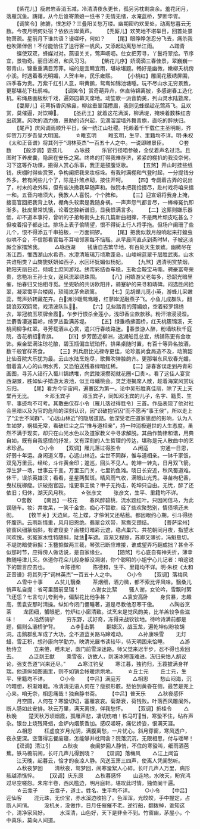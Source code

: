 <!-- { "loadSidebar": true } -->
　　【紫花儿】瘦岩岩香消玉减，冷清清夜永更长，孤另另枕剩衾余。羞花闭月，落雁沉鱼。踌躇，从今后谁寄萧娘一纸书？无情无绪，水淹蓝桥，梦断华胥。
　　【调笑令】肺腑，恨怎舒？三叠阳关愁万缕。幽期密约欢爱处，动离愁暮云无数。今夜月明何处宿？依依古岸黄芦。
　　【秃厮儿】欢笑地不堪举目，回首处景物萧疏。星前月下谁共语？谩嗟吁，何如？
　　【尾】眼睁睁怎忍分飞去，痛杀我也吹箫伴侣！不付能恰住了送行客一帆风，又添起助离愁半江雨。
　　△踏青
　　蝶使双双，蜂媒对对。燕语关关，莺声呖呖。仕女把芳寻，丫鬟将翠拾。节序宜，景物奇。丽日迟迟，和风习习。
　　【紫花儿序】娇滴滴三春佳景，翠巍巍一带青山，锦重重满目芳菲。端的是宜睛宜雨，堪咏堪题。畅好是幽微，嫩柳夭桃傍小溪。时遇着春光明媚，人贺丰年，民乐雍熙。
　　【小桃红】雕阑花簇绣屏围，四季春为贵。万紫千红引人意，啭黄鹂，鸳鸯如锦池塘睡。玩不尽山水无穷景致，更那堪花下杜鹃啼。
　　【调笑令】赏奇葩异卉，休直待锦离披，多感谢春工造化机。彩绳悬画板秋千戏，遍郊园幕天席地。动笙歌一派音韵美，列山灵水陆筵席。
　　【耍厮儿】花萼拆香风拂鼻，柳丝垂翠蔼攒眉，我则见蜂蝶趁花莺燕飞。且欢赏，莫催逼，对饮樽。
　　【圣药王】就着这花满溪，柳满堤，掩映着数株红杏出疏篱。风吹的酒力微，景助的诗兴起，见滴溜溜墙外舞青旗，直吃的醉扶归。
　　【尾声】庆风调雨顺升平日，保一统江山社稷。托赖着千千载仁主圣明朝，齐仰贺万万岁吾皇大明国。
　　☆睢玄明
　　睢玄明，生平、里籍均不详。明·朱权《太和正音谱》将其列于“词林英杰”一百五十人之中。一说即睢景臣。
　　○套数
　　【般涉调】耍孩儿
　　△咏鼓
　　乐官行径咱参破，全仗着声名过活。且图时下养皮囊，隐居在安乐之窝。咚咚的打得我难存济，紧紧的棚扒的我没奈何。习下这等乔功课，搬得人赏心乐事，我正是鼓腹讴歌。
　　【五煞】开山时挂些纸钱，庆棚时得些赏贺，争构阑把我来妆标垛。有我时满棚和气登时起，一分提钱分外多。若有闲些儿个了，除是扑煞点砌，按住开呵。
　　【四】专觑着古弄的说出了，村末的收外科，但有些决撒我早随声和。做院本把我拾掇尽，赴村戏将咱来擂一和。五音内咱须大，我教人人喜悦，个个脾和。
　　【三】迎宣诏将我身上掩，接高官回把我背上驮，棚角头软索是我随身祸。一声声怨气都言尽，一棒棒冤仇即渐多。肚皮里常饥饿，论着您腔新谱旧，显我恨满言多。
　　【二】这厮则嫌乐器低，却不道本事捋，曾听的子弟每街头上有几篇新曲相撺，不是两片顽皮吃甚么？但唆着招子都走过。排场上表子偷睛望，恨不得街上行人将手拖。但场户阑珊了些儿个，恨不得添五千串拍板，一万面铜锣。
　　【尾】把我似救月般响起来打蝗虫似哄不合，不信那看官每不耳喧邻家每不恼聒。从早晨间直点到斋时М，子被这淡厮全家擂煞我。
　　△咏西湖
　　钱唐自古繁华地，有百处天生景致。幽微尽在浙江西，惟西湖山水希奇。水澄清玻璃万顷欺蓬岛，山峻峭蓝翠千层胜武夷。山水共谁相类？山旖旎妖妍如西子，水回环妩媚似杨妃。
　　【九煞】遇清明赏禁烟，艳阳天丽日迟，倾城士庶同游戏。绣帘彩结香车稳，玉勒金鞍宝马嘶。骋豪富夸荣贵，恣艳冶王孙士女，逞风流翠绕珠围。
　　【八】闲嬉游父老每多，恐韶光暗里催，怕春归又怕相寻觅。坐兜轿的共访欧阳井，骑蹇驴的来寻和靖碑。闷选胜闲拾翠，凝翠霭亭台楼阁，琐晴岚茅舍疏篱。
　　【七】见胡蝶儿觅小英，游蜂儿采嫩蕊，莺声娇转藏花卉。白洲沙暖鸳鸯睡，红蓼岸泥融燕子飞。小鱼儿成群队，翻碧浪双双鸥鹭，戏清波队队。
　　【六】见些踏青的薄媚娘，空着轻罗锦绣衣，翠冠梳玉项牌金霞。乍步行恨杀金莲小，浅印香尘款款移。粉汗溶浸浸湿。兰麝香凄迷葛岭，绮罗丛盈满苏堤。
　　【五】绿垂杨拂画桥，红夭桃簇锦溪，夭桃间柳争红翠。寻芳载酒从心赏，遣兴行春岐路迷。春景游人醉，粉墙映秋千庭院，杏花梢招青旗。
　　【四】步芳茵近柳洲，选湖船觅总宜，绣铺陈更有金妆饰。紫金罂满注琼花酿，碧玉瓶偏宜琥珀杯。排果桌随时置，有百十等异名按酒，数千般官样茶食。
　　【三】列兵厨比光禄寺更佳，论珍羞尚食局造不及，动箫韶比仙音院大乐犹为最。云山水陆烹炮尽，歌舞吹弹腔韵齐。更那堪东风软春光媚，借着喜人心的山明水秀，又恐怕送残春绿暗红稀。
　　【二】游春客误走到丹青彩画图，寻芳人错行入蜀川锦绣堆，向武陵溪攒砌就花圈<囗贵>。看了这佳人宴赏西湖景，胜如仙子嬉游太液池，似王母蟠桃会。灵芝港揭席人散，趁着海棠风赏玩忘归。
　　【尾】看方今宇宙间，遍寰区为第一。论中吴形胜真佳丽，除了天上天堂再无比。
　　☆邓玉宾子
　　邓玉宾子，同知邓玉宾的儿子，名字、籍贯、生平、事迹均不可考。其散曲仅存小令〔雁儿落过得胜令〕三首。作品表现了他对社会黑暗以及为官的危险的深刻认识，因“识破抱官囚”而不愿再“事王侯”，所以走上了“尘世不同群”、“心远山林近”的隐居道路。他深受老庄道家思想的影响，认为人生如梦，祸福无常，看破红尘之后“惟与道相亲”，持一种消极避世的人生态度。虽然不满于现实，却只在山光水色以及道家教义中寻求解脱。其曲作韵律和谐，用典自如，既有自我感情的抒发，又有深刻的人生哲理的传达，堪称是元人散曲中的艺术珍品。
　　○小令
　　【双调】雁儿落过得胜令
　　△闲适
　　穷通一日恩，好弱十年运。身闲道义尊，心远山林近。尘世不同群，惟与道相亲。一钵千家饭，双凫万里云。经纶，斗许黄金印；逡巡，回头不见人。乾坤一转丸，日月双飞箭。浮生梦一场，世事云千变。万里玉门关，七里钓鱼滩。晓日长安近，秋风蜀道难。休干，误杀英雄汉；看看，星星两鬓斑。晴风雨气收，满眼山光秀。寻苗枸杞香，曳杖桄榔瘦。识破抱官囚，谁更事王侯？甲子无拘击，乾坤只自由。无忧，醉了还依旧；归休，湖天风月秋。
　　☆张彦文
　　张彦文，生平、里籍均不详。
　　○套数
　　【南吕】一枝花
　　春风醉碧桃，流水题红叶。只因闲信马，为此误随车。妆氵井妆呆，一笑千金舍。痴心不暂歇，经了些欢聚愁别，情债填还未彻。
　　【牧羊关】天边凤，花上蝶，才伶俐又还粘惹。都因眼约心期，引斗得肠怀腹热。云雨新情重，风月旧恩绝。翡翠合欢带，鸳鸯交颈结。
　　【菩萨梁州】锁窗风细篆烟斜，有谁窥妾？画楼灯暗彩云遮，稳点巢穴。共花朝同月夜，指望水同欢悦。劣冤家水性特随斜，陡恁车遮。双渐又程赊，苏卿又薄劣，冯魁恳切。不堤防暗使锹掘：玉簪掂做两三截，琴弦已断应难接，谁成望弄巧翻成拙？甚全不似那时节，应得傍人做话说，是自家缘业。
　　【随煞】亏心底自有神夭折，薄幸教随唾津儿灭。休道你花朵儿般身躯没凋谢，你个聪明的小姐宁心儿记者：咱这说下的盟言应去也。
　　☆陈德和
　　陈德和，生平、里籍均不详。明·朱权《太和正音谱》将其列于“词林英杰”一百五十人之中。
　　○小令
　　【双调】落梅风
　　△雪中十事
　　△贫儿翳桑
　　茶烟细，酒力微，都不索比评风味。翳桑儿悄声私自提：省可里腊前呈瑞！
　　△谢女比絮
　　骚人谢，女论吟，雪飘时絮飞还恁？七言句儿夸到今，偏梨花比他争甚？
　　△袁安高卧
　　身贫暴，志趣高，羡袁安那时清操。纵如今闭门僵睡著，道是尽教他忍寒干傲。
　　△陶谷烹茶
　　龙团细，蟹眼肥，竹炉红小窗清致。试烹来是觉风韵美，比羊羔较争些滋味！
　　△浩然骑驴
　　穷东野，忒好奇，冻得来战钦钦地。待吟诗满前都是题，偏则么灞桥驴背。
　　△李击鹅
　　翻银汉，战玉龙，遍乾坤似粉妆胡洞。击鹅群乱军成了大功，全不道蓝关路马蹄难动。
　　△孙康映雪
　　无灯蜡，雪正积，想孙康向学勤力。映清光展书读较毕，待天明困来恰睡。
　　△游杨侍立
　　立来倦，睡未足，觑门前雪深迷路。师父觉来迟半步，忍不得也索回去。
　　△泛剡王猷
　　乘雪夜，访故人，剡溪冰短篷难进。冻归来怕人胡议论，强支吾道“兴来还尽。”
　　△寒江钓叟
　　寒江暮，独钓归，玉蓑披满身祥瑞。他道纵如图画里，则不如销金帐暖烘烘地。
　　☆丘士元
　　丘士元，生平、里籍均不详。
　　○小令
　　【中吕】满庭芳
　　△相思
　　愁山闷海，沉吟暗想，积渐难睚。冷清清无语人何在？瘦损形骸。愁怕到黄昏在侧，最苦是兜上心来。咱无奈，相思痛哉！独自静书斋。
　　【中吕】普天乐
　　△秋夜感怀
　　月空圆，人何在？寒蛩切切，塞雁哀哀。菊渐衰，荷钱败。叶落西风雕阑外，断人肠如此安排。秋云万里，满天离恨，伴我愁怀。
　　【双调】折桂令
　　△秋晚
　　楚天秋万顷烟霞，孤雁声悲，凄切伤咱！铁马叮当，寒蛩不住，砧杵声杂。银台上烧残降蜡，金炉内烟篆香加。感叹嗟呀，痛忆娇姿，恨满天涯。
　　△相思
　　枉虚度岁月光阴，满腹离愁，一片忧心。斜月穿窗，寒风透户，夜永更深。空落得忘餐废寝，怎能够并枕同衾？院落沉沉，无限相思，付与瑶琴！
　　【双调】清江引
　　△秋夜
　　夜阑梦回人静悄，不住的寒蛩叫，细雨洒芭蕉。铁马檐前闹，长吁几声儿得到晓？
　　【双调】落梅风
　　△江上闻笛
　　江天晚，起暮云，恰才的夜凉人静。风送玉箫三四声，使离人凭阑愁听。
　　△秋夜梦回
　　清秋夜，鸳梦回，闹寒蛩絮人心碎。长吁几声人万里，病形骸越添憔悴。
　　【双调】庆东原
　　△秋暮感怀
　　山连地，水映天，盼宾鸿过尽空嗟怨。朱帘半卷，西风槛边，明月庭轩。堪叹此时情，独倚阑干遍。
　　☆云龛子
　　云龛子，道士。姓名、生平均不详。
　　○小令
　　【中吕】迎仙客
　　混元珠，无价宝，赤水溪边收拾了。色浑浑，光皎皎，手中握定，占断人间俏。
　　没机关，没做作，日月任催催不老。逆行船，翻拨棹，谁知这个，清净家风好。
　　水深清，山色好，天下是非全不到。竹窗幽，茅屋小，个中真乐，莫向人间道。
